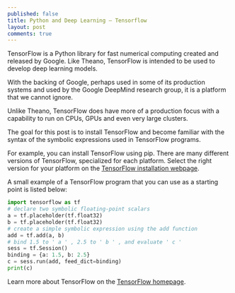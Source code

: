 ```yaml
---
published: false
title: Python and Deep Learning – Tensorflow
layout: post
comments: true
---
```


TensorFlow is a Python library for fast numerical computing created and released by Google. Like Theano, TensorFlow is intended to be used to develop deep learning models.

With the backing of Google, perhaps used in some of its production systems and used by the Google DeepMind research group, it is a platform that we cannot ignore.

Unlike Theano, TensorFlow does have more of a production focus with a capability to run on CPUs, GPUs and even very large clusters.

The goal for this post is to install TensorFlow and become familiar with the syntax of the symbolic expressions used in TensorFlow programs.

For example, you can install TensorFlow using pip. There are many different versions of TensorFlow, specialized for each platform. Select the right version for your platform on the [TensorFlow installation webpage](https://www.tensorflow.org/install).

A small example of a TensorFlow program that you can use as a starting point is listed below:

``` python
import tensorflow as tf
# declare two symbolic floating-point scalars
a = tf.placeholder(tf.float32)
b = tf.placeholder(tf.float32)
# create a simple symbolic expression using the add function
add = tf.add(a, b)
# bind 1.5 to ' a ' , 2.5 to ' b ' , and evaluate ' c '
sess = tf.Session()
binding = {a: 1.5, b: 2.5}
c = sess.run(add, feed_dict=binding)
print(c)
```

Learn more about TensorFlow on the [TensorFlow homepage](https://www.tensorflow.org).
